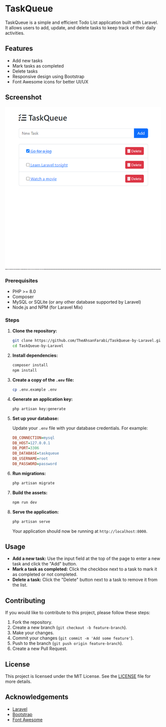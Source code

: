 # TaskQueue

TaskQueue is a simple and efficient Todo List application built with Laravel. It allows users to add, update, and delete tasks to keep track of their daily activities.

## Features

- Add new tasks
- Mark tasks as completed
- Delete tasks
- Responsive design using Bootstrap
- Font Awesome icons for better UI/UX

## Screenshot
![image](https://github.com/TheAhsanFarabi/TaskQueue-by-Laravel/blob/main/TaskQueue.png)

### Prerequisites

- PHP >= 8.0
- Composer
- MySQL or SQLite (or any other database supported by Laravel)
- Node.js and NPM (for Laravel Mix)

### Steps

1. **Clone the repository:**

    ```bash
    git clone https://github.com/TheAhsanFarabi/TaskQueue-by-Laravel.git
    cd TaskQueue-by-Laravel
    ```

2. **Install dependencies:**

    ```bash
    composer install
    npm install
    ```

3. **Create a copy of the `.env` file:**

    ```bash
    cp .env.example .env
    ```

4. **Generate an application key:**

    ```bash
    php artisan key:generate
    ```

5. **Set up your database:**

    Update your `.env` file with your database credentials. For example:

    ```ini
    DB_CONNECTION=mysql
    DB_HOST=127.0.0.1
    DB_PORT=3306
    DB_DATABASE=taskqueue
    DB_USERNAME=root
    DB_PASSWORD=password
    ```

6. **Run migrations:**

    ```bash
    php artisan migrate
    ```

7. **Build the assets:**

    ```bash
    npm run dev
    ```

8. **Serve the application:**

    ```bash
    php artisan serve
    ```

    Your application should now be running at `http://localhost:8000`.

## Usage

- **Add a new task:** Use the input field at the top of the page to enter a new task and click the "Add" button.
- **Mark a task as completed:** Click the checkbox next to a task to mark it as completed or not completed.
- **Delete a task:** Click the "Delete" button next to a task to remove it from the list.

## Contributing

If you would like to contribute to this project, please follow these steps:

1. Fork the repository.
2. Create a new branch (`git checkout -b feature-branch`).
3. Make your changes.
4. Commit your changes (`git commit -m 'Add some feature'`).
5. Push to the branch (`git push origin feature-branch`).
6. Create a new Pull Request.

## License

This project is licensed under the MIT License. See the [LICENSE](LICENSE) file for more details.

## Acknowledgements

- [Laravel](https://laravel.com/)
- [Bootstrap](https://getbootstrap.com/)
- [Font Awesome](https://fontawesome.com/)

